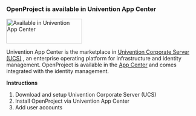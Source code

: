 ### OpenProject is available in Univention App Center

<a href="http://www.univention.de/appid/openproject"> <img alt="Available in Univention App Center" src="https://www.univention.de/wp-content/uploads/2016/03/download_f_univention_app_center_logo.svg" width="200" height="65"/></a>

Univention App Center is the marketplace in [Univention Corporate Server (UCS)](https://www.univention.com/products/ucs/) , an enterprise operating platform for infrastructure and identity management. OpenProject is available in the [App Center]( https://www.univention.com/appid/openproject/) and comes integrated with the identity management.

**Instructions**

1. Download and setup Univention Corporate Server (UCS)
2. Install OpenProject via Univention App Center
3. Add user accounts
